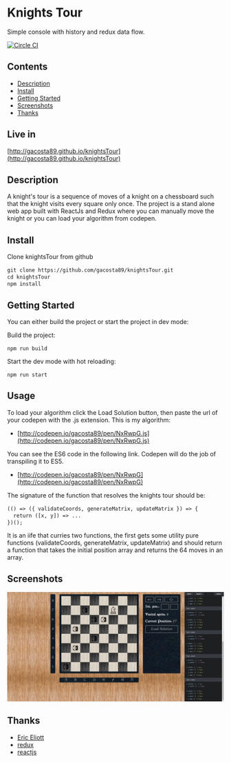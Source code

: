 # Knights Tour

Simple console with history and redux data flow.

[![Circle CI](https://circleci.com/gh/gacosta89/knightsTour.svg)](https://circleci.com/gh/gacosta89/knightsTour)
## Contents

- [Description](#description)
- [Install](#install)
- [Getting Started](#getting)
- [Screenshots](#screenshots)
- [Thanks](#thanks)

## Live in

[http://gacosta89.github.io/knightsTour](http://gacosta89.github.io/knightsTour)

## Description

A knight's tour is a sequence of moves of a knight on a chessboard such that the knight visits every square only once.
The project is a stand alone web app built with ReactJs and Redux where you can manually move the knight or you can load your algorithm from codepen.

## Install

Clone knightsTour from github

    git clone https://github.com/gacosta89/knightsTour.git
    cd knightsTour
    npm install

## Getting Started

You can either build the project or start the project in dev mode:

Build the project:

    npm run build
Start the dev mode with hot reloading:

    npm run start

## Usage

To load your algorithm click the Load Solution button, then paste the url of your codepen with the .js extension.
This is my algorithm:

- [http://codepen.io/gacosta89/pen/NxRwpG.js](http://codepen.io/gacosta89/pen/NxRwpG.js)

You can see the ES6 code in the following link. Codepen will do the job of transpiling it to ES5.

- [http://codepen.io/gacosta89/pen/NxRwpG](http://codepen.io/gacosta89/pen/NxRwpG)

The signature of the function that resolves the knights tour should be:

    (() => ({ validateCoords, generateMatrix, updateMatrix }) => {
      return ([x, y]) => ...
    })();

It is an iife that curries two functions, the first gets some utility pure functions (validateCoords, generateMatrix, updateMatrix) and should return
a function that takes the initial position array and returns the 64 moves in an array.

## Screenshots

![Alt text](/source/static/knightsTour.png?raw=true "Knights Tour")

## Thanks

- [Eric Eliott](https://medium.com/@_ericelliott)
- [redux](https://reduxframework.com/)
- [reactjs](https://facebook.github.io/react/)
